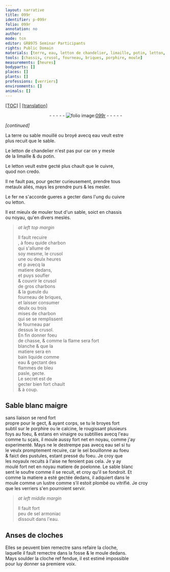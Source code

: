 ```yaml
---
layout: narrative
title: 099r
identifier: p-099r
folio: 099r
annotation: no
author:
mode: tcn
editor: GR8975 Seminar Participants
rights: Public Domain
materials: [terre, eau, letton de chandelier, limaille, potin, letton, cuivre, metaulx aliés, fer, charbon, charbons, briques, Sable blanc maigre, porphire, vinaigre, eau sel, sel, matiere de poelonne, sable blanc, soufre, plombé, sel armoniac, soulder]
tools: [chassis, crusol, fourneau, briques, porphire, moule]
measurements: [heures]
bodyparts: []
places: []
plants: []
professions: [verriers]
environments: []
animals: []
---
```


 <p><a href="{{ site.baseurl }}/normalized/">[TOC]</a> | <a href="{{ site.baseurl }}/texts/p-099r_tl/" target="_blank">[translation]</a></p><div class="folio" align="center">- - - - - <a href="http://gallica.bnf.fr/ark:/12148/btv1b10500001g/f203.image" target="_blank"><img src="https://cu-mkp.github.io/2017-workshop-edition/assets/photo-icon.png" alt="folio image: " style="display:inline-block; margin-bottom:-3px;"/>099r</a> - - - - - </div>  
 
*[continued]*
  
La <span class="m">terre</span> ou sable mouillé ou broyé avecq <span class="m">eau</span> veult estre<br/> plus recuit que le sable.
 
Le <span class="m">letton de chandelier</span> n'est pas pur car on y mesle<br/> de la <span class="m">limaille</span> & du <span class="m">potin</span>.
 
Le <span class="m">letton</span> veult estre gecté plus chault que le <span class="m">cuivre</span>,<br/> quod non credo.
 
Il ne fault pas, pour gecter curieusem<span class="exp">ent</span>, prendre tous<br/> <span class="m">metaulx aliés</span>, mays les prendre purs & les mesler.
 
Le <span class="m">fer</span> ne s'accorde gueres a gecter dans l'ung du <span class="m">cuivre</span><br/> ou <span class="m">letton</span>.
 
 Il est mieulx de mouler tout d'un sable, soict en <span class="tl">chassis</span><br/> ou noyau, qu'en divers meslés.
 
> *at left top margin*
> 
> 
>   Il fault recuire<br/>, à foeu <span class="add"><span class="del">qui</span>de</span> <span class="m">charbon</span><br/> qui s'allume de<br/> soy mesme, le <span class="tl">crusol</span><br/> une ou deulx <span class="ms"><span class="tmp">heures</span></span><br/> <span class="del">et p</span> avecq la<br/> matiere dedans,<br/> et puys soufler<br/> & couvrir le <span class="tl">crusol</span><br/> de gros <span class="m">charbons</span><br/> & la gueule du<br/> <span class="tl">fourneau</span> de <span class="tl"><span class="m">briques</span></span>,<br/> et laisser consumer<br/> deulx ou trois<br/> mises de <span class="m">charbon</span><br/> qui <span class="del">se</span> se remplissent<br/> le <span class="tl">fourneau</span> par<br/> dessus le <span class="tl">crusol</span>.<br/> En fin donner foeu<br/> de chasse, & co<span class="exp">mm</span>e la flame sera fort<br/> blanche & que la<br/> matiere sera en<br/> bain liquide co<span class="exp">mm</span>e<br/> <span class="m">eau</span> & gectant des<br/> flammes de bleu<br/> pasle, gecte.<br/> Le secret est de<br/> gecter bien <span class="add">fort</span> chault<br/> & à coup.
 
 
  

##  <span class="m">Sable blanc maigre</span>

 
sans liaison se rend fort<br/> propre pour le gect, & ayant corps, se tu le broyes fort<br/> subtil sur le <span class="tl"><span class="m">porphire</span></span> ou le calcine, le rougissant plusieurs<br/> foys au foeu, & estans en <span class="m">vinaigre</span> ou subtillies avecq l'<span class="m">eau</span><br/> co<span class="exp">mm</span>e tu sçais, il moule aussy fort net en noyau, co<span class="exp">mm</span>e j'ay<br/> experimenté. Mays ne le destrempe pas avecq <span class="m">eau sel</span> si tu<br/> le veulx promptem<span class="exp">ent</span> recuire, car le <span class="m">sel</span> bouillonne au foeu<br/> & faict des pustules, esta<span class="exp">n</span>t pressé du foeu. Je croy que<br/> les noyaulx recuits à l'aise ne feroient pas cela. Je y ay<br/> moulé fort net en noyau <span class="m">matiere de poelonne</span>. Le <span class="m">sable blanc</span><br/> <span class="sn">sent le <span class="m">soufre</span></span> co<span class="exp">mm</span>e il se recuit, et croy qu'il se fondroit. Et<br/> co<span class="exp">mm</span>e la matiere a esté gectée dedans, il adquiert dans le<br/> <span class="tl">moule</span> <span class="del">co<span class="exp">mm</span>e</span> un lustre co<span class="exp">mm</span>e s’il estoit <span class="m">plombé</span> ou vitrifié. Je croy<br/> que les <span class="pro">verriers</span> s'en pourroient servir.
 
> *at left middle margin*
> 
> 
>   Il fault fort<br/> peu de <span class="m">sel armoniac</span><br/> dissoult dans l'<span class="m">eau</span>.
 
 
  

## Anses de cloches

 
 Elles se peuvent bien remectre sans refaire la cloche,<br/> laquelle il fault remectre dans la fosse & le moule dedans.<br/> Mays <span class="m">soulder</span> la cloche <span class="del">ref</span> fendue, il est estimé impossible<br/> pour luy donner sa premiere voix.
 
 